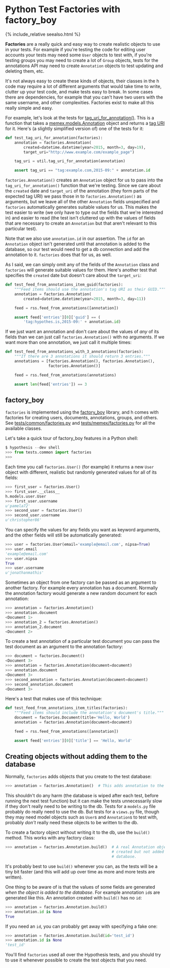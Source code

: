 Python Test Factories with factory_boy
======================================

{% include_relative seealso.html %}

**Factories** are a really quick and easy way to create realistic objects to
use in your tests. For example if you're testing the code for editing user
accounts your tests may need some `User` objects to test with, if you're
testing groups you may need to create a lot of `Group` objects, tests for
the annotations API may need to create `Annotation` objects to test updating
and deleting them, etc.

It's not always easy to create these kinds of objects, their classes in the h
code may require a lot of different arguments that would take time to write,
clutter up your test code, and make tests easy to break.  In some cases there
are dependencies, for example that you can't have two users with the same
username, and other complexities. Factories exist to make all this really
simple and easy.

For example, let's look at the tests for
[tag_uri_for_annotation()](https://github.com/hypothesis/h/blob/51f07c93b4cd2313118b8ba7625337c9586011cc/h/feeds/util.py#L10).
This is a function that takes a [memex.models.Annotation](https://github.com/hypothesis/h/blob/51f07c93b4cd2313118b8ba7625337c9586011cc/src/memex/models/annotation.py#L18)
object and returns a [tag URI](https://tools.ietf.org/html/rfc4151) for it.
Here's (a slightly simplified version of) one of the tests for it:

```python
def test_tag_uri_for_annotation(factories):
    annotation = factories.Annotation(
        created=datetime.datetime(year=2015, month=3, day=19),
        target_uri="http://www.example.com/example_page")

    tag_uri = util.tag_uri_for_annotation(annotation)

    assert tag_uri == "tag:example.com,2015-09:" + annotation.id
```

`factories.Annotation()` creates an `Annotation` object for us to pass into
the `tag_uri_for_annotation()` function that we're testing. Since we care about
the `created` date and `target_uri` of the annotation (they form parts of the
expected tag URI) we pass those in to `factories.Annotation()` as arguments,
but we leave all of the other `Annotation` fields unspecified and `factories`
automatically generates suitable values for us. This makes the test easier to
write (we only have to type out the fields that we're interested in) and easier
to read (the test isn't cluttered up with the values of fields that are
necessary to create an `Annotation` but that aren't relevant to this particular
test).

Note that we also use `annotation.id` in our assertion. The `id` for an
`Annotation` object isn't generated until that annotation is added to the
database, so our test would need to get a db connection and add the annotation
to it. `factories` does that for us, as well.

As I said, we can simply omit any of the fields of the `Annotation` class and
`factories` will generate suitable values for them. Here's another test that
specifies the `created` date but doesn't care about the `target_uri`:

```python
def test_feed_from_annotations_item_guid(factories):
    """Feed items should use the annotation's tag URI as their GUID."""
    annotation = factories.Annotation(
        created=datetime.datetime(year=2015, month=3, day=11))

    feed = rss.feed_from_annotations([annotation])

    assert feed['entries'][0]['guid'] == (
        'tag:hypothes.is,2015-09:' + annotation.id)
```

If we just want an annotation and don't care about the values of _any_ of its
fields than we can just call `factories.Annotation()` with no arguments. If we
want more than one annotation, we just call it multiple times:

```python
def test_feed_from_annotations_with_3_annotations(factories):
    """If there are 3 annotations it should return 3 entries."""
    annotations = [factories.Annotation(), factories.Annotation(),
                   factories.Annotation()]

    feed = rss.feed_from_annotations(annotations)

    assert len(feed['entries']) == 3
```

factory_boy
-----------

`factories` is implemented using the [factory_boy](https://factoryboy.readthedocs.io/)
library, and h comes with factories for creating users, documents, annotations,
groups, and others. See [tests/common/factories.py](https://github.com/hypothesis/h/blob/51f07c93b4cd2313118b8ba7625337c9586011cc/tests/common/factories.py)
and [tests/memex/factories.py](https://github.com/hypothesis/h/blob/51f07c93b4cd2313118b8ba7625337c9586011cc/tests/memex/factories.py)
for all the available classes.

Let's take a quick tour of factory_boy features in a Python shell:

```python
$ hypothesis --dev shell
>>> from tests.common import factories
>>> 
```

Each time you call `factories.User()` (for example) it returns a new `User`
object with different, realistic but randomly generated values for all of its
fields:

```python
>>> first_user = factories.User()
>>> first_user.__class__
h.models.user.User
>>> first_user.username
u'pamela72'
>>> second_user = factories.User()
>>> second_user.username
u'christopher86'
```

You can specify the values for any fields you want as keyword arguments, and
the other fields will still be automatically generated:

```python
>>> user = factories.User(email='example@email.com', nipsa=True)
>>> user.email
'example@email.com'
>>> user.nipsa
True
>>> user.username
u'jonathanmathis'
```
Sometimes an object from one factory can be passed as an argument to another
factory. For example every annotation has a document. Normally the annotation
factory would generate a new random document for each annotation:

```python
>>> annotation = factories.Annotation()
>>> annotation.document
<Document 1>
>>> annotation_2 = factories.Annotation()
>>> annotation_2.document
<Document 2>
```

To create a test annotation of a particular test document you can pass the
test document as an argument to the annotation factory:

```python
>>> document = factories.Document()
<Document 3>
>>> annotation = factories.Annotation(document=document)
>>> annotation.document
<Document 3>
>>> second_annotation = factories.Annotation(document=document)
>>> second_annotation.document
<Document 3>
```

Here's a test that makes use of this technique:

```python
def test_feed_from_annotations_item_titles(factories):
    """Feed items should include the annotation's document's title."""
    document = factories.Document(title='Hello, World')
    annotation = factories.Annotation(document=document)

    feed = rss.feed_from_annotations([annotation])

    assert feed['entries'][0]['title'] == 'Hello, World'
```

Creating objects without adding them to the database
----------------------------------------------------

Normally, `factories` adds objects that you create to the test database:

```python
>>> annotation = factories.Annotation()  # This adds annotation to the db.
```

This shouldn't do any harm (the database is wiped after each test, before
running the next test function) but it can make the tests unnecessarily slow if
they don't really need to be writing to the db. Tests for a `models.py` file
probably do really need to use the db. But tests for a `views.py` file,
though they may need model objects such as `User`s and `Annotation`s to test
with, probably _don't_ really need these objects to be written to the db.

To create a factory object without writing it to the db, use the `build()`
method. This works with any factory class:

```python
>>> annotation = factories.Annotation.build()  # A real Annotation object is
                                               # created but not added to the
                                               # database.
```

It's probably best to use `build()` whenever you can, as the tests will be a
tiny bit faster (and this will add up over time as more and more tests are
written).

One thing to be aware of is that the values of some fields are generated
_when the object is added to the database_. For example annotation `id`s are
generated like this. An annotation created with `build()` has no `id`:

```python
>>> annotation = factories.Annotation.build()
>>> annotation.id is None
True
```

If you need an `id`, you can probably get away with specifying a fake one:

```python
>>> annotation = factories.Annotation.build(id='test_id')
>>> annotation.id is None
'test_id'
```

You'll find `factories` used all over the Hypothesis tests, and you should try
to use it whenever possible to create the test objects that you need.

